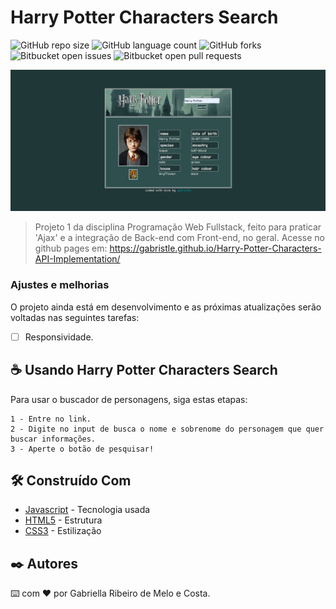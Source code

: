 # Harry Potter Characters Search 

![GitHub repo size](https://img.shields.io/github/repo-size/gabristle/Harry-Potter-Characters-API-Implementation?style=for-the-badge)
![GitHub language count](https://img.shields.io/github/languages/count/gabristle/Harry-Potter-Characters-API-Implementation?style=for-the-badge)
![GitHub forks](https://img.shields.io/github/forks/gabristle/Harry-Potter-Characters-API-Implementation?style=for-the-badge)
![Bitbucket open issues](https://img.shields.io/bitbucket/issues/gabristle/Harry-Potter-Characters-API-Implementation?style=for-the-badge)
![Bitbucket open pull requests](https://img.shields.io/bitbucket/pr-raw/gabristle/Harry-Potter-Characters-API-Implementation?style=for-the-badge)

<img src="assets/harrypottersite.png" alt="Exemplo imagem">

> Projeto 1 da disciplina Programação Web Fullstack, feito para praticar 'Ajax' e a integração de Back-end com Front-end, no geral.
> Acesse no github pages em: https://gabristle.github.io/Harry-Potter-Characters-API-Implementation/

### Ajustes e melhorias

O projeto ainda está em desenvolvimento e as próximas atualizações serão voltadas nas seguintes tarefas:

- [ ] Responsividade.

## ☕ Usando Harry Potter Characters Search

Para usar o buscador de personagens, siga estas etapas:

```
1 - Entre no link.
2 - Digite no input de busca o nome e sobrenome do personagem que quer buscar informações.
3 - Aperte o botão de pesquisar!
```
## 🛠️ Construído Com
- [Javascript](https://www.javascript.com/) - Tecnologia usada
- [HTML5](https://developer.mozilla.org/pt-BR/docs/Web/HTML) - Estrutura
- [CSS3](https://developer.mozilla.org/pt-BR/docs/Web/CSS) - Estilização

## ✒️ Autores
⌨️​ com ❤️​ por Gabriella Ribeiro de Melo e Costa.
